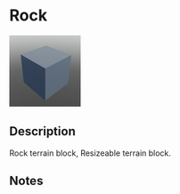 # Rock

![Rock](../Cropped_Blocks/Terrain/Rock.png)

## Description
<!-- Write a description for this block -->
Rock terrain block, Resizeable terrain block.

## Notes
<!-- Any extra notes -->